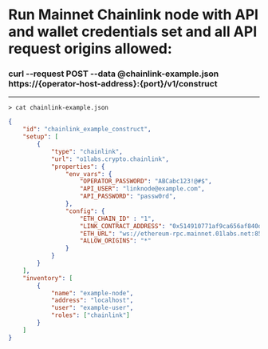 # Run Mainnet Chainlink node with API and wallet credentials set and all API request origins allowed:

### curl --request POST --data @chainlink-example.json https://{operator-host-address}:{port}/v1/construct
------------
`> cat chainlink-example.json`
```json
{
    "id": "chainlink_example_construct",
    "setup": [
        {
            "type": "chainlink",
            "url": "o1labs.crypto.chainlink",
            "properties": {
                "env_vars": {
                    "OPERATOR_PASSWORD": "ABCabc123!@#$",
                    "API_USER": "linknode@example.com",
                    "API_PASSWORD": "passw0rd",
                },
                "config": {
                    "ETH_CHAIN_ID" : "1",
                    "LINK_CONTRACT_ADDRESS": "0x514910771af9ca656af840dff83e8264ecf986ca",
                    "ETH_URL": "ws://ethereum-rpc.mainnet.01labs.net:8546",
                    "ALLOW_ORIGINS": "*"
                }
            }
        }
    ],
    "inventory": [
        {
            "name": "example-node",
            "address": "localhost",
            "user": "example-user",
            "roles": ["chainlink"]
        }
    ]
}
```
